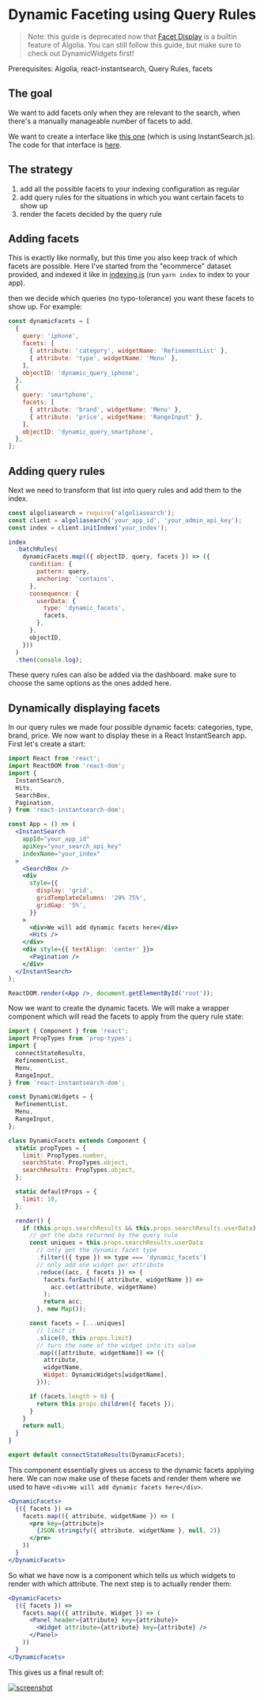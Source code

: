 # Dynamic Faceting using Query Rules

> Note: this guide is deprecated now that [Facet Display](https://www.algolia.com/doc/guides/building-search-ui/ui-and-ux-patterns/facet-display/react/) is a builtin feature of Algolia. You can still follow this guide, but make sure to check out DynamicWidgets first!

Prerequisites: Algolia, react-instantsearch, Query Rules, facets

## The goal

We want to add facets only when they are relevant to the search, when there's a manually manageable number of facets to add.

We want to create a interface like [this one](https://preview.algolia.com/dynamic-faceting/) (which is using InstantSearch.js). The code for that interface is [here](https://github.com/algolia/demo-dynamic-faceting).

## The strategy

1.  add all the possible facets to your indexing configuration as regular
2.  add query rules for the situations in which you want certain facets to show up
3.  render the facets decided by the query rule

## Adding facets

This is exactly like normally, but this time you also keep track of which facets are possible. Here I've started from the "ecommerce" dataset provided, and indexed it like in [indexing.js](./indexing/index.js) (run `yarn index` to index to your app).

then we decide which queries (no typo-tolerance) you want these facets to show up. For example:

```js
const dynamicFacets = [
  {
    query: 'iphone',
    facets: [
      { attribute: 'category', widgetName: 'RefinementList' },
      { attribute: 'type', widgetName: 'Menu' },
    ],
    objectID: 'dynamic_query_iphone',
  },
  {
    query: 'smartphone',
    facets: [
      { attribute: 'brand', widgetName: 'Menu' },
      { attribute: 'price', widgetName: 'RangeInput' },
    ],
    objectID: 'dynamic_query_smartphone',
  },
];
```

## Adding query rules

Next we need to transform that list into query rules and add them to the index.

```js
const algoliasearch = require('algoliasearch');
const client = algoliasearch('your_app_id', 'your_admin_api_key');
const index = client.initIndex('your_index');

index
  .batchRules(
    dynamicFacets.map(({ objectID, query, facets }) => ({
      condition: {
        pattern: query,
        anchoring: 'contains',
      },
      consequence: {
        userData: {
          type: 'dynamic_facets',
          facets,
        },
      },
      objectID,
    }))
  )
  .then(console.log);
```

These query rules can also be added via the dashboard. make sure to choose the same options as the ones added here.

## Dynamically displaying facets

In our query rules we made four possible dynamic facets: categories, type, brand, price. We now want to display these in a React InstantSearch app. First let's create a start:

```jsx
import React from 'react';
import ReactDOM from 'react-dom';
import {
  InstantSearch,
  Hits,
  SearchBox,
  Pagination,
} from 'react-instantsearch-dom';

const App = () => (
  <InstantSearch
    appId="your_app_id"
    apiKey="your_search_api_key"
    indexName="your_index"
  >
    <SearchBox />
    <div
      style={{
        display: 'grid',
        gridTemplateColumns: '20% 75%',
        gridGap: '5%',
      }}
    >
      <div>We will add dynamic facets here</div>
      <Hits />
    </div>
    <div style={{ textAlign: 'center' }}>
      <Pagination />
    </div>
  </InstantSearch>
);

ReactDOM.render(<App />, document.getElementById('root'));
```

Now we want to create the dynamic facets. We will make a wrapper component which will read the facets to apply from the query rule state:

```js
import { Component } from 'react';
import PropTypes from 'prop-types';
import {
  connectStateResults,
  RefinementList,
  Menu,
  RangeInput,
} from 'react-instantsearch-dom';

const DynamicWidgets = {
  RefinementList,
  Menu,
  RangeInput,
};

class DynamicFacets extends Component {
  static propTypes = {
    limit: PropTypes.number,
    searchState: PropTypes.object,
    searchResults: PropTypes.object,
  };

  static defaultProps = {
    limit: 10,
  };

  render() {
    if (this.props.searchResults && this.props.searchResults.userData) {
      // get the data returned by the query rule
      const uniques = this.props.searchResults.userData
        // only get the dynamic facet type
        .filter(({ type }) => type === 'dynamic_facets')
        // only add one widget per attribute
        .reduce((acc, { facets }) => {
          facets.forEach(({ attribute, widgetName }) =>
            acc.set(attribute, widgetName)
          );
          return acc;
        }, new Map());

      const facets = [...uniques]
        // limit it
        .slice(0, this.props.limit)
        // turn the name of the widget into its value
        .map(([attribute, widgetName]) => ({
          attribute,
          widgetName,
          Widget: DynamicWidgets[widgetName],
        }));

      if (facets.length > 0) {
        return this.props.children({ facets });
      }
    }
    return null;
  }
}

export default connectStateResults(DynamicFacets);
```

This component essentially gives us access to the dynamic facets applying here. We can now make use of these facets and render them where we used to have `<div>We will add dynamic facets here</div>`.

```jsx
<DynamicFacets>
  {({ facets }) =>
    facets.map(({ attribute, widgetName }) => (
      <pre key={attribute}>
        {JSON.stringify({ attribute, widgetName }, null, 2)}
      </pre>
    ))
  }
</DynamicFacets>
```

So what we have now is a component which tells us which widgets to render with which attribute. The next step is to actually render them:

```jsx
<DynamicFacets>
  {({ facets }) =>
    facets.map(({ attribute, Widget }) => (
      <Panel header={attribute} key={attribute}>
        <Widget attribute={attribute} key={attribute} />
      </Panel>
    ))
  }
</DynamicFacets>
```

This gives us a final result of:

[![screenshot](https://codesandbox.io/api/v1/sandboxes/2x0pvzvr8p/screenshot.png)](https://codesandbox.io/s/github/algolia/dynamic-faceting-guide)
